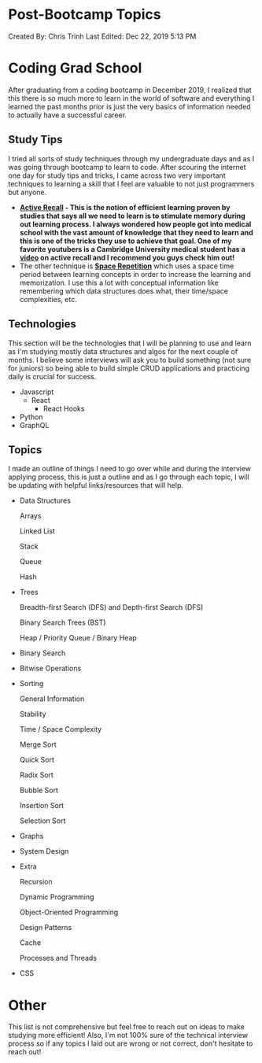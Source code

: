 # Post-Bootcamp Topics

Created By: Chris Trinh
Last Edited: Dec 22, 2019 5:13 PM

# Coding Grad School

After graduating from a coding bootcamp in December 2019, I realized that this there is so much more to learn in the world of software and everything I learned the past months prior is just the very basics of information needed to actually have a successful career.

## Study Tips

I tried all sorts of study techniques through my undergraduate days and as I was going through bootcamp to learn to code. After scouring the internet one day for study tips and tricks, I came across two very important techniques to learning a skill that I feel are valuable to not just programmers but anyone. 

- **[Active Recall](https://en.wikipedia.org/wiki/Active_recall) - This is the notion of efficient learning proven by studies that says all we need to learn is to stimulate memory during out learning process. I always wondered how people got into medical school with the vast amount of knowledge that they need to learn and this is one of the tricks they use to achieve that goal. One of my favorite youtubers is a Cambridge University medical student has a [video](https://www.youtube.com/watch?v=ukLnPbIffxE&t=1072s) on active recall and I recommend you guys check him out!**
- The other technique is **[Space Repetition](https://en.wikipedia.org/wiki/Spaced_repetition)** which uses a space time period between learning concepts in order to increase the learning and memorization. I use this a lot with conceptual information like remembering which data structures does what, their time/space complexities, etc.

## Technologies

This section will be  the technologies that I will be planning to use and learn as I'm studying mostly data structures and algos for the next couple of months. I believe some interviews will ask you to build something (not sure for juniors) so being able to build simple CRUD applications and practicing daily is crucial for success.

- Javascript
    - React
        - React Hooks
- Python
- GraphQL

## Topics

I made an outline of things I need to go over while and during the interview applying process, this is just a outline and as I go through each topic, I will be updating with helpful links/resources that will help.

- Data Structures

    Arrays

    Linked List

    Stack

    Queue

    Hash

- Trees

    Breadth-first Search (DFS) and Depth-first Search (DFS)

    Binary Search Trees (BST)

    Heap / Priority Queue / Binary Heap

- Binary Search
- Bitwise Operations
- Sorting

    General Information

    Stability

    Time / Space Complexity

    Merge Sort

    Quick Sort

    Radix Sort

    Bubble Sort

    Insertion Sort

    Selection Sort

- Graphs
- System Design
- Extra

    Recursion

    Dynamic Programming

    Object-Oriented Programming

    Design Patterns

    Cache

    Processes and Threads

- CSS

# Other

This list is not comprehensive but feel free to reach out on ideas to make studying more efficient! Also, I'm not 100% sure of the technical interview process so if any topics I laid out are wrong or not correct, don't hesitate to reach out!